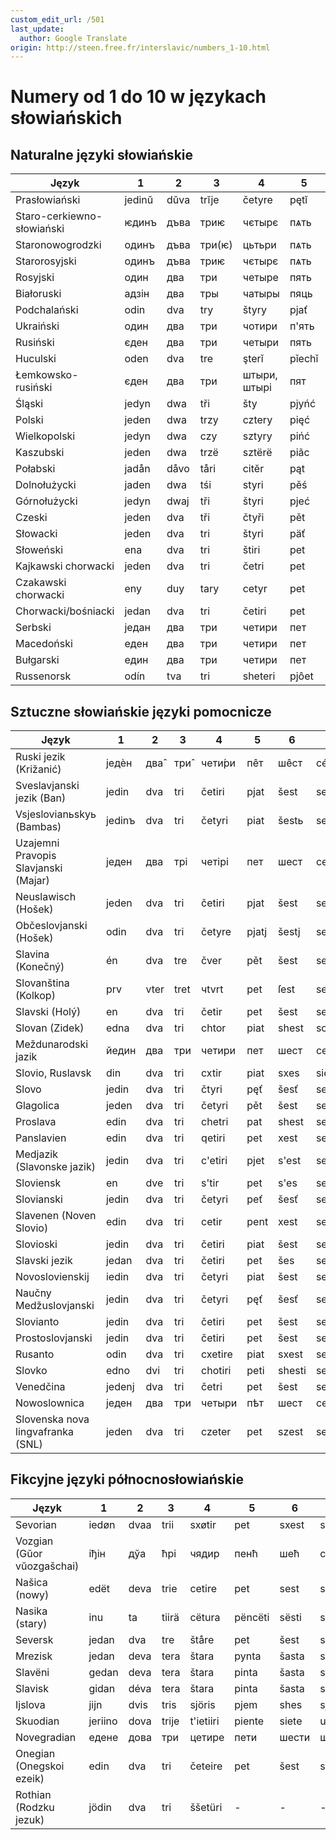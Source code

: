 ```yaml
---
custom_edit_url: /501
last_update:
  author: Google Translate
origin: http://steen.free.fr/interslavic/numbers_1-10.html
---
```


# Numery od 1 do 10 w językach słowiańskich

## Naturalne języki słowiańskie

| Język                      | 1      | 2    | 3      | 4            | 5      | 6      | 7      | 8           | 9        | 10       |
| -------------------------- | ------ | ---- | ------ | ------------ | ------ | ------ | ------ | ----------- | -------- | -------- |
| Prasłowiański              | jedinŭ | dŭva | trĭje  | četyre       | pętĭ   | šestĭ  | sedmĭ  | osmĭ        | devętĭ   | desętĭ   |
| Staro-cerkiewno-słowiański | ѥдинъ  | дъва | триѥ   | чєтырє       | пѧть   | шєсть  | сєдмь  | осмь        | дєвѧть   | дєсѧть   |
| Staronowogrodzki           | одинъ  | дъва | три(ѥ) | цьтьри       | пѧть   | шєсть  | сємь   | осмь        | дєвѧть   | дєсѧть   |
| Starorosyjski              | одинъ  | дъва | триѥ   | чєтырє       | пѧть   | шєсть  | сємь   | осмь        | дєвѧть   | дєсѧть   |
| Rosyjski                   | один   | два  | три    | четыре       | пять   | шесть  | семь   | восемь      | девять   | десять   |
| Białoruski                 | адзін  | два  | тры    | чатыры       | пяць   | шэсць  | сем    | восем       | дзевяць  | дзесяць  |
| Podchalański               | odin   | dva  | try    | štyry        | pjať   | šêsť   | siêm   | vôsim       | deveť    | deseť    |
| Ukraiński                  | один   | два  | три    | чотири       | п'ять  | шiсть  | сiм    | вiсiм       | дев'ять  | десять   |
| Rusiński                   | єден   | два  | три    | четыри       | пять   | шість  | сїм    | вусям       | девять   | десять   |
| Huculski                   | oden   | dva  | tre    | şterǐ        | pǐechǐ | şîschǐ | sim    | visim       | deawichǐ | deasichǐ |
| Łemkowsko-rusiński         | єден   | два  | три    | штыри, штырi | пят    | шист   | сім    | вісем, осем | девят    | десят    |
| Śląski                     | jedyn  | dwa  | tři    | šty          | pjyńć  | šeść   | śedym  | uoźym       | dźewjyńć | dźeśyńć  |
| Polski                     | jeden  | dwa  | trzy   | cztery       | pięć   | sześć  | siedem | osiem       | dziewięć | dziesięć |
| Wielkopolski               | jedyn  | dwa  | czy    | sztyry       | pińć   | szyść  | siedym | osiem       | dziwinć  | dzisinć  |
| Kaszubski                  | jeden  | dwa  | trzë   | sztërë       | piãc   | szesc  | sétmë  | òsmë        | dzewiãc  | dzesãc   |
| Połabski                   | jadån  | dåvo | tåri   | citĕr        | pąt    | sist   | sidĕm  | visĕm       | divąt    | disąt    |
| Dolnołużycki               | jaden  | dwa  | tśi    | styri        | pěś    | šesć   | sedym  | wósym       | źewjeś   | źaseś    |
| Górnołużycki               | jedyn  | dwaj | tři    | štyri        | pjeć   | šěsć   | sydom  | wosom       | dźewjeć  | dźesać   |
| Czeski                     | jeden  | dva  | tři    | čtyři        | pět    | šest   | sedm   | osm         | devět    | deset    |
| Słowacki                   | jeden  | dva  | tri    | štyri        | päť    | šesť   | sedem  | osem        | deväť    | desať    |
| Słoweński                  | ena    | dva  | tri    | štiri        | pet    | šest   | sedem  | osem        | devet    | deset    |
| Kajkawski chorwacki        | jeden  | dva  | tri    | četri        | pet    | šest   | sedem  | osem        | devet    | deset    |
| Czakawski chorwacki        | eny    | duy  | tary   | cetyr        | pet    | šešt   | šedan  | ošan        | devet    | dešet    |
| Chorwacki/bośniacki        | jedan  | dva  | tri    | četiri       | pet    | šest   | sedam  | osam        | devet    | deset    |
| Serbski                    | један  | два  | три    | четири       | пет    | шест   | седам  | осам        | девет    | десет    |
| Macedoński                 | еден   | два  | три    | четири       | пет    | шест   | седум  | осум        | девет    | десет    |
| Bułgarski                  | един   | два  | три    | четири       | пет    | шест   | седем  | осем        | девет    | десет    |
| Russenorsk                 | odín   | tva  | tri    | sheteri      | pjôet  | sêst   | sêm    | vôsom       | divit    | desit    |

## Sztuczne słowiańskie języki pomocnicze

| Język                                | 1      | 2    | 3    | 4       | 5     | 6      | 7     | 8      | 9       | 10      |
| ------------------------------------ | ------ | ---- | ---- | ------- | ----- | ------ | ----- | ------ | ------- | ------- |
| Ruski jezik (Križanić)               | једѐн  | два̂  | три̂  | чети́ри  | пêт   | шêст   | сéдем | óсем   | дéвет   | дéсет   |
| Sveslavjanski jezik (Ban)            | jedin  | dva  | tri  | četiri  | pjat  | šest   | sedm  | osem   | devjat  | desjat  |
| Vsjeslovianьskyь (Bambas)            | jedinъ | dva  | tri  | četyri  | piat  | šestь  | sedmь | osmь   | dievjat | diesjat |
| Uzajemni Pravopis Slavjanski (Majar) | једен  | два  | трі  | четірі  | пет   | шест   | седм  | осм    | девет   | десет   |
| Neuslawisch (Hošek)                  | jeden  | dva  | tri  | četiri  | pjat  | šest   | sedem | osem   | devjat  | desat   |
| Občeslovjanski (Hošek)               | odin   | dva  | tri  | četyre  | pjatj | šestj  | sedem | osem   | devjatj | desatj  |
| Slavina (Konečný)                    | én     | dva  | tre  | čver    | pět   | šest   | sedm  | osm    | devět   | deset   |
| Slovanština (Kolkop)                 | prv    | vter | tret | чtvrt   | pet   | ſest   | sedm  | osm    | devet   | deset   |
| Slavski (Holý)                       | en     | dva  | tri  | četir   | pet   | šest   | sedm  | osm    | devet   | deset   |
| Slovan (Zidek)                       | edna   | dva  | tri  | chtor   | piat  | shest  | sodum | osum   | davet   | dasot   |
| Meždunarodski jazik                  | йедин  | два  | три  | четири  | пет   | шест   | седем | осем   | девет   | десет   |
| Slovio, Ruslavsk                     | din    | dva  | tri  | cxtir   | piat  | sxes   | siem  | vos    | dev     | des     |
| Slovo                                | jedin  | dva  | tri  | čtyri   | pęť   | šesť   | sedm  | osm    | devęť   | desęť   |
| Glagolica                            | jeden  | dva  | tri  | četyri  | pět   | šest   | sedm  | osem   | devět   | desat   |
| Proslava                             | edin   | dva  | tri  | chetri  | pat   | shest  | sedem | osem   | devat   | desat   |
| Panslavien                           | edin   | dva  | tri  | qetiri  | pet   | xest   | sedem | osem   | devet   | deset   |
| Medjazik (Slavonske jazik)           | jedin  | dva  | tri  | c'etiri | pjet  | s'est  | sedem | osem   | devet   | deset   |
| Sloviensk                            | en     | dve  | tri  | s'tir   | pet   | s'es   | sem   | os     | dev     | des     |
| Slovianski                           | jedin  | dva  | tri  | četyri  | peť   | šesť   | sedm  | osm    | deveť   | deset   |
| Slavenen (Noven Slovio)              | edin   | dva  | tri  | cetir   | pent  | xest   | sedem | osem   | nevent  | deset   |
| Slovioski                            | jedin  | dva  | tri  | četiri  | piat  | šest   | sedem | osm    | devet   | deset   |
| Slavski jezik                        | jedan  | dva  | tri  | četiri  | pet   | šes    | sem   | osam   | devet   | deset   |
| Novoslovienskij                      | iedin  | dva  | tri  | četyri  | piat  | šest   | sedm  | osm    | deviat  | desiat  |
| Naučny Medžuslovjanski               | jedin  | dva  | tri  | četyri  | pęť   | šesť   | sedm  | osm    | devęť   | desęť   |
| Slovianto                            | jedin  | dva  | tri  | četiri  | pet   | šest   | sedem | osm    | devet   | deset   |
| Prostoslovjanski                     | jedin  | dva  | tri  | četiri  | pet   | šest   | sedem | osem   | devet   | deset   |
| Rusanto                              | odin   | dva  | tri  | cxetire | piat  | sxest  | sem   | vosem  | deviat  | desiat  |
| Slovko                               | edno   | dvi  | tri  | chotiri | peti  | shesti | sedmi | osedmi | deveti  | deseti  |
| Venedčina                            | jedenj | dva  | tri  | četri   | pet   | šest   | sedem | osem   | devet   | deset   |
| Nowoslownica                         | једен  | два  | три  | четыри  | пѣт   | шест   | седем | осем   | девѣт   | десѣт   |
| Slovenska nova lingvafranka (SNL)    | jeden  | dva  | tri  | czeter  | pet   | szest  | sedem | vosem  | devet   | deset   |

## Fikcyjne języki północnosłowiańskie

| Język                      | 1       | 2    | 3     | 4         | 5       | 6     | 7       | 8         | 9         | 10      |
| -------------------------- | ------- | ---- | ----- | --------- | ------- | ----- | ------- | --------- | --------- | ------- |
| Sevorian                   | iedøn   | dvaa | trii  | sxøtir    | pet     | sxest | sedøm   | osøm      | devet     | deset   |
| Vozgian (Gŭor vŭozgašchai) | іђін    | дўа  | ћрі   | чядир     | пенћ    | шећ   | седем   | oсем      | дўенћ     | десенћ  |
| Našica (nowy)              | edët    | deva | trie  | cetire    | pet     | sest  | sedm    | osm       | devet     | deset   |
| Nasika (stary)             | inu     | ta   | tiirä | cëtura    | pëncëti | sësti | sëttomi | ostomi    | teenti    | tesemti |
| Seversk                    | jedan   | dva  | tre   | štåre     | pet     | šest  | sedam   | osam      | devet     | deset   |
| Mrezisk                    | jedan   | deva | tera  | štara     | pynta   | šasta | sedam   | osam      | devet     | desat   |
| Slavëni                    | gedan   | deva | tera  | štara     | pinta   | šasta | sedam   | osam      | devet     | desat   |
| Slavisk                    | gidan   | déva | tera  | štara     | pinta   | šasta | sédam   | ósam      | dévet     | désat   |
| Ijslova                    | jijn    | dvis | tris  | sjöris    | pjem    | shes  | sjödem  | ästem     | nivam     | disam   |
| Skuodian                   | jeriino | dova | trije | t'ietiiri | piente  | siete | uosme   | dieviente | diesiente | -       |
| Novegradian                | едене   | дова | три   | цетире    | пети    | шести | шеньи   | ошми      | девити    | дешити  |
| Onegian (Onegskoi ezeik)   | edin    | dva  | tri   | četeire   | pet     | šest  | sedem   | osem      | devet     | deset   |
| Rothian (Rodzku jezuk)     | jödin   | dva  | tri   | ššetüri   | -       | -     | -       | -         | -         | -       |
